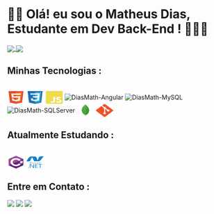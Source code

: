 # 👋🏻 Olá! eu sou o Matheus Dias, Estudante em Dev Back-End ! 🧑🏼‍💻

<a href="https://github.com/DiasMath/github-readme-stats">
  <img height=170 align="center" src="https://github-readme-stats.vercel.app/api?username=DiasMath&show_icons=true&theme=gruvbox" />
</a>
<a href="https://github.com/DiasMath/convoychat">
  <img height=170 align="center" src="https://github-readme-stats.vercel.app/api/top-langs?username=DiasMath&layout=compact&langs_count=8&card_width=320&theme=gruvbox" />
</a>

## Minhas Tecnologias : 

<div style="display: inline_block"><br>
  <img align="center" alt="DiasMath-HTML" height="30" width="40" src="https://raw.githubusercontent.com/devicons/devicon/master/icons/html5/html5-original.svg">
  <img align="center" alt="DiasMath-CSS" height="30" width="40" src="https://raw.githubusercontent.com/devicons/devicon/master/icons/css3/css3-original.svg">
  <img align="center" alt="DiasMath-Js" height="30" width="40" src="https://raw.githubusercontent.com/devicons/devicon/master/icons/javascript/javascript-plain.svg">
  <img align="center" alt="DiasMath-Angular" height="30" width="40" src="https://cdn.jsdelivr.net/gh/devicons/devicon/icons/angularjs/angularjs-original.svg">
  <img align="center" alt="DiasMath-MySQL" height="50" width="50" src="https://cdn.jsdelivr.net/gh/devicons/devicon/icons/mysql/mysql-original-wordmark.svg">
  <img align="center" alt="DiasMath-SQLServer" height="40" width="50" src="https://cdn.jsdelivr.net/gh/devicons/devicon/icons/microsoftsqlserver/microsoftsqlserver-plain-wordmark.svg"/>  
  <img align="center" alt="DiasMath-MongoDB" height="30" width="40" src="https://raw.githubusercontent.com/devicons/devicon/master/icons/mongodb/mongodb-original.svg">
  <img align="center" alt="DiasMath-Git" height="30" width="40" src="https://raw.githubusercontent.com/devicons/devicon/master/icons/git/git-original.svg">
</div>

  ## Atualmente Estudando :
  
<div style="display: inline_block"><br>
  <img align="center" alt="DiasMath-C#" height="30" width="40" src="https://raw.githubusercontent.com/devicons/devicon/master/icons/csharp/csharp-original.svg">
  <img align="center" alt="DiasMath-DotNEt" height="30" width="40" src="https://raw.githubusercontent.com/devicons/devicon/master/icons/dot-net/dot-net-plain-wordmark.svg">
</div>

  ## Entre em Contato :
<div> 
  <a href = "mailto:sandesdiasmatheus@gmail.com"><img src="https://img.shields.io/badge/Gmail-D14836?style=for-the-badge&logo=gmail&logoColor=white" target="_blank"></a>
  <a href="https://www.linkedin.com/in/matheus-dias-sandes" target="_blank"><img src="https://img.shields.io/badge/-LinkedIn-%230077B5?style=for-the-badge&logo=linkedin&logoColor=white" target="_blank"></a> 
  <a href="https://api.whatsapp.com/send?phone=5521996101868" target="_blank"><img src="https://img.shields.io/badge/WhatsApp-25D366?style=for-the-badge&logo=whatsapp&logoColor=white" target="_blank"></a>
</div>
